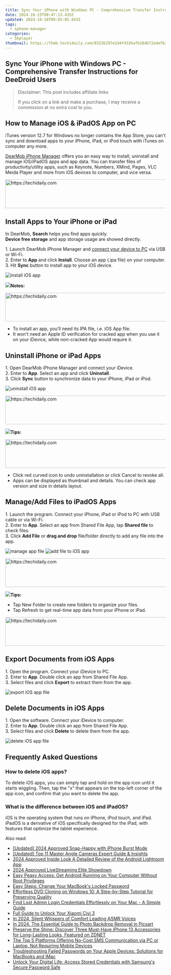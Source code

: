 ```yaml
---
title: Sync Your iPhone with Windows PC - Comprehensive Transfer Instructions for DeeDroid Users
date: 2024-10-15T08:47:13.435Z
updated: 2024-10-18T09:03:05.693Z
tags:
  - iphone-manager
categories:
  - 5kplayer
thumbnail: https://thmb.techidaily.com/03226297e1d4f4326afb184b72adefb3e6177057903e76b2e2845e825a7f6538.jpg
---
```


## Sync Your iPhone with Windows PC - Comprehensive Transfer Instructions for DeeDroid Users

>  Disclaimer: This post includes affiliate links
>
>  If you click on a link and make a purchase, I may receive a commission at no extra cost to you.
>

## How to Manage iOS & iPadOS App on PC

iTunes version 12.7 for Windows no longer contains the App Store, you can't sync and download apps to your iPhone, iPad, or iPod touch with iTunes on computer any more.

[DearMob iPhone Manager](https://tools.techidaily.com/5kplayer/iphone-manager/) offers you an easy way to install, uninstall and manage iOS/iPadOS apps and app data. You can transfer files of productivity/utility apps, such as Keynote, Numbers, XMind, Pages, VLC Meida Player and more from iOS devices to computer, and vice versa.

<!-- affiliate ads begin -->
<a href="https://appsumo.8odi.net/c/5597632/2082520/7443" target="_top" id="2082520">
  <img src="//a.impactradius-go.com/display-ad/7443-2082520" border="0" alt="https://techidaily.com" width="728" height="90"/>
</a>
<img height="0" width="0" src="https://appsumo.8odi.net/i/5597632/2082520/7443" style="position:absolute;visibility:hidden;" border="0" />
<!-- affiliate ads end -->

## Install Apps to Your iPhone or iPad

In DearMob, **Search** helps you find apps quickly.  
**Device free storage** and app storage usage are showed directly.

1\. Launch DearMob iPhone Manager and [connect your device to PC](https://tools.techidaily.com/5kplayer/products/) via USB or Wi-Fi.  
 2\. Enter to **App** and click **Install**. Choose an app (.ipa file) on your computer.  
 3\. Hit **Sync** button to install app to your iOS device.

![install iOS app](https://www.5kplayer.com/user-guide/images/userguide-how/install-app-win.jpg) 

![](https://www.5kplayer.com/user-guide/images/userguide-how/tips-icon.png)**Notes:**

<!-- affiliate ads begin -->
<a href="https://appsumo.8odi.net/c/5597632/2123748/7443" target="_top" id="2123748">
  <img src="//a.impactradius-go.com/display-ad/7443-2123748" border="0" alt="https://techidaily.com" width="600" height="90"/>
</a>
<img height="0" width="0" src="https://appsumo.8odi.net/i/5597632/2123748/7443" style="position:absolute;visibility:hidden;" border="0" />
<!-- affiliate ads end -->

* To install an app, you’ll need its IPA file, i.e. iOS App file.
* It won't need an Apple ID verification for cracked app when you use it on your iDevice, while non-cracked App would require it.

## Uninstall iPhone or iPad Apps

1\. Open DearMob iPhone Manager and connect your iDevice.  
 2\. Enter to **App**. Select an app and click **Uninstall**.  
 3\. Click **Sync** button to synchronize data to your iPhone, iPad or iPod.

![uninstall iOS app](https://www.5kplayer.com/user-guide/images/userguide-how/uninstall-app-win.jpg) 

<!-- affiliate ads begin -->
<a href="https://unicoeye.pxf.io/c/5597632/2134492/18498" target="_top" id="2134492">
  <img src="//a.impactradius-go.com/display-ad/18498-2134492" border="0" alt="https://techidaily.com" width="728" height="90"/>
</a>
<img height="0" width="0" src="https://unicoeye.pxf.io/i/5597632/2134492/18498" style="position:absolute;visibility:hidden;" border="0" />
<!-- affiliate ads end -->

![](https://www.5kplayer.com/user-guide/images/userguide-how/tips-icon.png)**Tips:**

<!-- affiliate ads begin -->
<a href="https://aligracehair.sjv.io/c/5597632/1868575/19272" target="_top" id="1868575">
  <img src="//a.impactradius-go.com/display-ad/19272-1868575" border="0" alt="https://techidaily.com" width="728" height="90"/>
</a>
<img height="0" width="0" src="https://aligracehair.sjv.io/i/5597632/1868575/19272" style="position:absolute;visibility:hidden;" border="0" />
<!-- affiliate ads end -->

* Click red curved icon to undo uninstallation or click Cancel to revoke all.
* Apps can be displayed as thumbnail and details. You can check app version and size in details layout.

## Manage/Add Files to iPadOS Apps

1\. Launch the program. Connect your iPhone, iPad or iPod to PC with USB cable or via Wi-Fi.  
 2\. Enter to **App**. Select an app from Shared File App, tap **Shared file** to check files.  
 3\. Click **Add File** or **drag and drop** file/folder directly to add any file into the app.

![manage app file](https://www.5kplayer.com/user-guide/images/userguide-how/manage-app-file-win.jpg) ![add file to iOS app](https://www.5kplayer.com/user-guide/images/userguide-how/add-file-to-app-win.jpg) 

<!-- affiliate ads begin -->
<a href="https://appsumo.8odi.net/c/5597632/2100526/7443" target="_top" id="2100526">
  <img src="//a.impactradius-go.com/display-ad/7443-2100526" border="0" alt="https://techidaily.com" width="728" height="90"/>
</a>
<img height="0" width="0" src="https://appsumo.8odi.net/i/5597632/2100526/7443" style="position:absolute;visibility:hidden;" border="0" />
<!-- affiliate ads end -->

![](https://www.5kplayer.com/user-guide/images/userguide-how/tips-icon.png)**Tips:**

* Tap New Folder to create new folders to organize your files.
* Tap Refresh to get real-time app data from your iPhone or iPad.

<!-- affiliate ads begin -->
<a href="https://unicoeye.pxf.io/c/5597632/2134238/18498" target="_top" id="2134238">
  <img src="//a.impactradius-go.com/display-ad/18498-2134238" border="0" alt="https://techidaily.com" width="728" height="90"/>
</a>
<img height="0" width="0" src="https://unicoeye.pxf.io/i/5597632/2134238/18498" style="position:absolute;visibility:hidden;" border="0" />
<!-- affiliate ads end -->

## Export Documents from iOS Apps

1\. Open the program. Connect your iDevice to PC.  
 2\. Enter to **App**. Double click an app from Shared File App.  
 3\. Select files and click **Export** to extract them from the app.

![export iOS app file](https://www.5kplayer.com/user-guide/images/userguide-how/export-app-file-win.jpg) 

## Delete Documents in iOS Apps

1\. Open the software. Connect your iDevice to computer.  
 2\. Enter to **App**. Double click an app from Shared File App.  
 3\. Select files and click **Delete** to delete them from the app.

![delete iOS app file](https://www.5kplayer.com/user-guide/images/userguide-how/delete-app-file-win.jpg) 

## Frequently Asked Questions

### How to delete iOS apps?

To delete iOS apps, you can simply tap and hold on the app icon until it starts wiggling. Then, tap the "x" that appears on the top-left corner of the app icon, and confirm that you want to delete the app.

### What is the difference between iOS and iPadOS?

iOS is the operating system that runs on iPhone, iPod touch, and iPad. iPadOS is a derivative of iOS specifically designed for the iPad, with features that optimize the tablet experience.

<ins class="adsbygoogle"
     style="display:block"
     data-ad-format="autorelaxed"
     data-ad-client="ca-pub-7571918770474297"
     data-ad-slot="1223367746"></ins>

<ins class="adsbygoogle"
     style="display:block"
     data-ad-client="ca-pub-7571918770474297"
     data-ad-slot="8358498916"
     data-ad-format="auto"
     data-full-width-responsive="true"></ins>

<span class="atpl-alsoreadstyle">Also read:</span>
<div><ul>
<li><a href="https://fox-cloud.techidaily.com/updated-2024-approved-snap-happy-with-iphone-burst-mode/"><u>[Updated] 2024 Approved Snap-Happy with iPhone Burst Mode</u></a></li>
<li><a href="https://fox-glue.techidaily.com/updated-top-11-master-angle-cameras-expert-guide-and-insights/"><u>[Updated] Top 11 Master Angle Cameras Expert Guide & Insights</u></a></li>
<li><a href="https://extra-skills.techidaily.com/2024-approved-inside-look-a-detailed-review-of-the-android-lightroom-app/"><u>2024 Approved Inside Look A Detailed Review of the Android Lightroom App</u></a></li>
<li><a href="https://screen-mirroring-recording.techidaily.com/2024-approved-livestreaming-elite-showdown/"><u>2024 Approved LiveStreaming Elite Showdown</u></a></li>
<li><a href="https://os-tips.techidaily.com/easy-peasy-access-get-android-running-on-your-computer-without-root-privileges/"><u>Easy Peasy Access: Get Android Running on Your Computer Without Root Privileges</u></a></li>
<li><a href="https://os-tips.techidaily.com/easy-steps-change-your-macbooks-locked-password/"><u>Easy Steps: Change Your MacBook's Locked Password</u></a></li>
<li><a href="https://tech-revival.techidaily.com/effortless-dvd-cloning-on-windows-10-a-step-by-step-tutorial-for-preserving-quality/"><u>Effortless DVD Cloning on Windows 10: A Step-by-Step Tutorial for Preserving Quality</u></a></li>
<li><a href="https://os-tips.techidaily.com/find-lost-admin-login-credentials-effortlessly-on-your-mac-a-simple-guide/"><u>Find Lost Admin Login Credentials Effortlessly on Your Mac - A Simple Guide</u></a></li>
<li><a href="https://unlock-android.techidaily.com/full-guide-to-unlock-your-xiaomi-civi-3-by-drfone-android/"><u>Full Guide to Unlock Your Xiaomi Civi 3</u></a></li>
<li><a href="https://fox-glue.techidaily.com/in-2024-silent-whispers-of-comfort-leading-asmr-voices/"><u>In 2024, Silent Whispers of Comfort Leading ASMR Voices</u></a></li>
<li><a href="https://fox-direct.techidaily.com/in-2024-the-essential-guide-to-photo-backdrop-removal-in-picsart/"><u>In 2024, The Essential Guide to Photo Backdrop Removal in Picsart</u></a></li>
<li><a href="https://tech-hub.techidaily.com/preserve-the-shine-discover-three-must-have-iphone-13-accessories-for-long-lasting-looks-featured-on-zdnet/"><u>Preserve the Shine: Discover Three Must-Have iPhone 13 Accessories for Long-Lasting Looks, Featured on ZDNET</u></a></li>
<li><a href="https://os-tips.techidaily.com/the-top-5-platforms-offering-no-cost-sms-communication-via-pc-or-laptop-not-requiring-mobile-devices/"><u>The Top 5 Platforms Offering No-Cost SMS Communication via PC or Laptop, Not Requiring Mobile Devices</u></a></li>
<li><a href="https://os-tips.techidaily.com/troubleshooting-failed-passwords-on-your-apple-devices-solutions-for-macbooks-and-imac/"><u>Troubleshooting Failed Passwords on Your Apple Devices: Solutions for MacBooks and iMac</u></a></li>
<li><a href="https://os-tips.techidaily.com/unlock-your-digital-life-access-stored-credentials-with-samsungs-secure-password-safe/"><u>Unlock Your Digital Life: Access Stored Credentials with Samsung's Secure Password Safe</u></a></li>
</ul></div>

